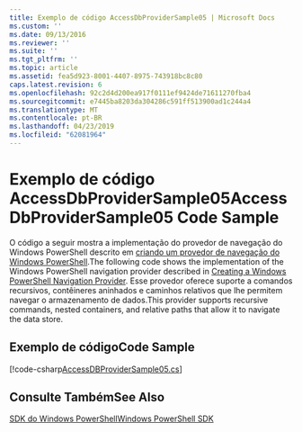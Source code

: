 ```yaml
---
title: Exemplo de código AccessDbProviderSample05 | Microsoft Docs
ms.custom: ''
ms.date: 09/13/2016
ms.reviewer: ''
ms.suite: ''
ms.tgt_pltfrm: ''
ms.topic: article
ms.assetid: fea5d923-8001-4407-8975-743918bc8c80
caps.latest.revision: 6
ms.openlocfilehash: 92c2d4d200ea917f0111ef9424de71611270fba4
ms.sourcegitcommit: e7445ba8203da304286c591ff513900ad1c244a4
ms.translationtype: MT
ms.contentlocale: pt-BR
ms.lasthandoff: 04/23/2019
ms.locfileid: "62081964"
---
```

# <a name="accessdbprovidersample05-code-sample"></a><span data-ttu-id="0774d-102">Exemplo de código AccessDbProviderSample05</span><span class="sxs-lookup"><span data-stu-id="0774d-102">AccessDbProviderSample05 Code Sample</span></span>

<span data-ttu-id="0774d-103">O código a seguir mostra a implementação do provedor de navegação do Windows PowerShell descrito em [criando um provedor de navegação do Windows PowerShell](./creating-a-windows-powershell-navigation-provider.md).</span><span class="sxs-lookup"><span data-stu-id="0774d-103">The following code shows the implementation of the Windows PowerShell navigation provider described in [Creating a Windows PowerShell Navigation Provider](./creating-a-windows-powershell-navigation-provider.md).</span></span> <span data-ttu-id="0774d-104">Esse provedor oferece suporte a comandos recursivos, contêineres aninhados e caminhos relativos que lhe permitem navegar o armazenamento de dados.</span><span class="sxs-lookup"><span data-stu-id="0774d-104">This provider supports recursive commands, nested containers, and relative paths that allow it to navigate the data store.</span></span>

## <a name="code-sample"></a><span data-ttu-id="0774d-105">Exemplo de código</span><span class="sxs-lookup"><span data-stu-id="0774d-105">Code Sample</span></span>

[!code-csharp[AccessDBProviderSample05.cs](../../powershell-sdk-samples/SDK-2.0/csharp/AccessDBProviderSample05/AccessDBProviderSample05.cs#L11-L1960 "AccessDBProviderSample05.cs")]

## <a name="see-also"></a><span data-ttu-id="0774d-106">Consulte Também</span><span class="sxs-lookup"><span data-stu-id="0774d-106">See Also</span></span>

[<span data-ttu-id="0774d-107">SDK do Windows PowerShell</span><span class="sxs-lookup"><span data-stu-id="0774d-107">Windows PowerShell SDK</span></span>](../windows-powershell-reference.md)
